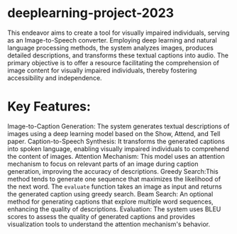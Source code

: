 # deeplearning-project-2023

This endeavor aims to create a tool for visually impaired individuals, serving as an Image-to-Speech converter. Employing deep learning and natural language processing methods, the system analyzes images, produces detailed descriptions, and transforms these textual captions into audio. The primary objective is to offer a resource facilitating the comprehension of image content for visually impaired individuals, thereby fostering accessibility and independence.

# Key Features:
Image-to-Caption Generation: The system generates textual descriptions of images using a deep learning model based on the Show, Attend, and Tell paper.
Caption-to-Speech Synthesis: It transforms the generated captions into spoken language, enabling visually impaired individuals to comprehend the content of images.
Attention Mechanism: This model uses an attention mechanism to focus on relevant parts of an image during caption generation, improving the accuracy of descriptions.
Greedy Search:This method tends to generate one sequence that maximizes the likelihood of the next word. The `evaluate` function takes an image as input and returns the generated caption using greedy search.
Beam Search: An optional method for generating captions that explore multiple word sequences, enhancing the quality of descriptions.
Evaluation: The system uses BLEU scores to assess the quality of generated captions and provides visualization tools to understand the attention mechanism's behavior.

